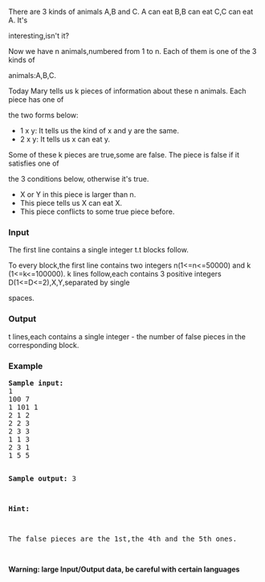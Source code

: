 <p>There are 3 kinds of animals A,B and C. A can eat B,B can eat C,C can eat A. It's 

interesting,isn't it?</p>
<p>Now we have n animals,numbered from 1 to n. Each of them is one of the 3 kinds of 

animals:A,B,C. </p>
<p>Today Mary tells us k pieces of information about these n animals. Each piece has one of 

the two forms below:
</p><div align="justify">
       <ul>
               <li>
               1 x y: It tells us the kind of x and y are the same.
               </li><li>
               2 x y: It tells us x can eat y.
               </li>
       </ul>
</div>
<p>Some of these k pieces are true,some are false. The piece is false if it satisfies one of 

the 3 conditions below, otherwise it's true.</p>
<div align="justify">
       <ul>
               <li>
               X or Y in this piece is larger than n.
               </li><li>
               This piece tells us X can eat X.
               </li><li>
               This piece conflicts to some true piece before.
               </li>
       </ul>
</div>
<h3>Input</h3>
<p>The first line contains a single integer t.t blocks follow.</p>
<p>To every block,the first line contains two integers n(1&lt;=n&lt;=50000) and k (1&lt;=k&lt;=100000).
k lines follow,each contains 3 positive integers D(1&lt;=D&lt;=2),X,Y,separated by single 

spaces.</p>
<h3>Output</h3>
<p>t lines,each contains a single integer - the number of false pieces in the corresponding block.</p>
<h3>Example</h3>
<pre><b><tt>Sample input:</tt></b>
1
100 7
1 101 1
2 1 2
2 2 3
2 3 3
1 1 3
2 3 1
1 5 5

<b><tt>Sample output:</tt></b>
3

<b><tt>Hint:</tt></b>
<p>The false pieces are the 1st,the 4th and the 5th ones.</p>
</pre>
<b>Warning: large Input/Output data, be careful with certain languages</b>